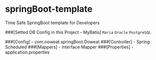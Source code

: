 # springBoot-template
Time Safe SpringBoot template for Developers

###[Setted DB Config in this Project - MyBatis]
`Maria` `Oracle` `PostgreSQL`

###[Config] - com.ooweat.springBoot.Ooweat
###[Controller] - Spring Scheduled
###[Mappers] - interface Mapper
###[Properties] - application.properties